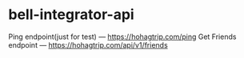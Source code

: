 # bell-integrator-api

Ping endpoint(just for test) — https://hohagtrip.com/ping
Get Friends endpoint — https://hohagtrip.com/api/v1/friends
